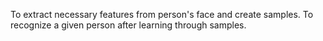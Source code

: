 To extract necessary features from person's face and create samples.
To recognize a given person after learning through samples.